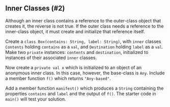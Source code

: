 ## Inner Classes (#2)

Although an inner class contains a reference to the outer-class object that
creates it, the reverse is not true. If the outer class needs a reference to
the inner-class object, it must create and initialize that reference itself.

Create a `class Box(contains: String, label: String)`, with `inner` classes
`Contents` holding `contains` as a `val`, and `Destination` holding `label` as
a `val`. Make two `private` instances: `contents` and `destination`,
initialized to instances of their associated `inner` classes.

Now create a `private val x` which is initialized to an object of an anonymous
inner class. In this case, however, the base-class is `Any`. Include a member
function `f()` which returns `"Any-based"`.

Add a member function `manifest()` which produces a `String` containing the
properties `contains` and `label` and the output of `f()`. The starter code in
`main()` will test your solution.